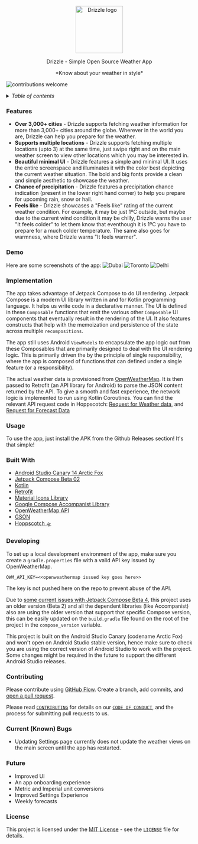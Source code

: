 <p align="center">
  <a href="https://hoppscotch.io"><img src="https://raw.githubusercontent.com/AndrewBastin/Drizzle/main/assets/applogo.PNG" alt="Drizzle logo" height="128"></a>
</p>

<p align="center">
Drizzle - Simple Open Source Weather App
</p>
<p align="center">*Know about your weather in style*</p>

![contributions welcome](https://img.shields.io/badge/contributions-welcome-brightgreen?logo=github)
  
<details>
  <summary><i>Table of contents</i></summary>

---

- [Features](#features)
- [Demo](#demo)
- [Implementation](#implementation)
- [Usage](#usage)
- [Built with](#built-with)
- [Developing](#developing)
- [Contributing](#contributing)
- [Current Bugs](#current-bugs)
- [Future](#future)
- [License](#license)

---

</details>

### Features
- **Over 3,000+ cities** - Drizzle supports fetching weather information for more than 3,000+ cities around the globe. Wherever in the world you are, Drizzle can help you prepare for the weather.
- **Supports multiple locations** - Drizzle supports fetching multiple locations (upto 3) at the same time, just swipe right and on the main weather screen to view other locations which you may be interested in.
- **Beautiful minimal UI** - Drizzle features a simple and minimal UI. It uses the entire screenspace and illuminates it with the color best depicting the current weather situation. The bold and big fonts provide a clean and simple aesthetic to showcase the weather.
- **Chance of precipitation** - Drizzle features a precipitation chance indication (present in the lower right hand corner) to help you prepare for upcoming rain, snow or hail.
- **Feels like** - Drizzle showcases a "Feels like" rating of the current weather condition. For example, it may be just 1ºC outside, but maybe due to the current wind condition it may be chilly, Drizzle warns the user "It feels colder" to let them know that eventhough it is 1ºC you have to prepare for a much colder temperature. The same also goes for warmness, where Drizzle warns "It feels warmer".

### Demo
Here are some screenshots of the app:
![Dubai](assets/screenie1.png)
![Toronto](assets/screenie2.png)
![Delhi](assets/screenie3.png)

### Implementation
The app takes advantage of Jetpack Compose to do UI rendering. Jetpack Compose is a modern UI library written in and for Kotlin programming language. It helps us write code in a declarative manner. The UI is defined in these `Composable` functions that emit the various other `Composable` UI components that eventually result in the rendering of the UI. It also features constructs that help with the memoization and persistence of the state across multiple `recompositions`.

The app still uses Android `ViewModels` to encapsulate the app logic out from these Composables that are primarily designed to deal with the UI rendering logic. This is primarily driven the by the principle of single responsibility, where the app is composed of functions that can defined under a single feature (or a responsibility).

The actual weather data is provisioned from [OpenWeatherMap](https://openweathermap.org). It is then passed to Retrofit (an API library for Android) to parse the JSON content returned by the API. To give a smooth and fast experience, the network logic is implemented to run using Kotlin Coroutines. You can find the relevant API request code in Hoppscotch: [Request for Weather data](https://hoppscotch.io/?method=GET&url=https://api.openweathermap.org&path=/data/2.5/weather?q=Thunder%2520Bay&appid=&params=%5B%7B%22key%22:%22q%22,%22value%22:%22Thunder%20Bay%22,%22type%22:%22query%22,%22active%22:true%7D,%7B%22key%22:%22appid%22,%22value%22:%22%22,%22active%22:true,%22type%22:%22query%22%7D%5D), and [Request for Forecast Data](https://hoppscotch.io/?method=GET&url=https://api.openweathermap.org&path=/data/2.5/forecast?q=Thunder%2520Bay&appid=&params=%5B%7B%22value%22:%22Thunder%20Bay%22,%22active%22:true,%22type%22:%22query%22,%22key%22:%22q%22%7D,%7B%22active%22:true,%22value%22:%22%22,%22type%22:%22query%22,%22key%22:%22appid%22%7D%5D)

### Usage
To use the app, just install the APK from the Github Releases section! It's that simple!

### Built With
- [Android Studio Canary 14 Arctic Fox](https://developer.android.com/studio/preview)
- [Jetpack Compose Beta 02](https://developer.android.com/jetpack/compose)
- [Kotlin](https://kotlinlang.org/)
- [Retrofit](https://square.github.io/retrofit/)
- [Material Icons Library](https://fonts.google.com/icons?selected=Material+Icons)
- [Google Compose Accompanist Library](https://github.com/google/accompanist)
- [OpenWeatherMap API](https://openweathermap.org/)
- [GSON](https://github.com/google/gson)
- [Hoppscotch 🛸](https://hoppscotch.io/)

### Developing
To set up a local development environment of the app, make sure you create a `gradle.properties` file with a valid API key issued by OpenWeatherMap.
```
OWM_API_KEY=<<openweathermap issued key goes here>>
```
The key is not pushed here on the repo to prevent abuse of the API.

Due to [some current issues with Jetpack Compose Beta 4](https://issuetracker.google.com/issues/184935352), this project uses an older version (Beta 2) and all the dependent libraries (like Accompanist) also are using the older version that support that specific Compose version, this can be easily updated on the `build.gradle` file found on the root of the project in the `compose_version` variable.

This project is built on the Android Studio Canary (codename Arctic Fox) and won't open on Android Studio stable version, hence make sure to check you are using the correct version of Android Studio to work with the project. Some changes might be required in the future to support the different Android Studio releases.
### Contributing
Please contribute using [GitHub Flow](https://guides.github.com/introduction/flow). Create a branch, add commits, and [open a pull request](https://github.com/AndrewBastin/drizzle/compare).

Please read [`CONTRIBUTING`](CONTRIBUTING.md) for details on our [`CODE OF CONDUCT`](CODE_OF_CONDUCT.md), and the process for submitting pull requests to us.
### Current (Known) Bugs
- Updating Settings page currently does not update the weather views on the main screen until the app has restarted.
### Future
- Improved UI
- An app onboarding experience
- Metric and Imperial unit conversions
- Improved Settings Experience
- Weekly forecasts
### License
This project is licensed under the [MIT License](https://opensource.org/licenses/MIT) - see the [`LICENSE`](LICENSE) file for details.

